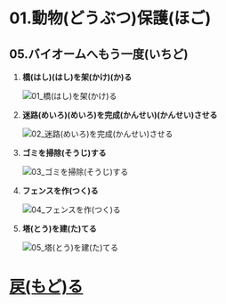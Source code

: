 # 01.動物(どうぶつ)保護(ほご)

## 05.バイオームへもう一度(いちど)

1. **橋(はし)(はし)を架(かけ)(か)る**

	![01_橋(はし)を架(かけ)る](01_橋(はし)を架(かけ)る.png "01_橋(はし)を架(かけ)る")

1. **迷路(めいろ)(めいろ)を完成(かんせい)(かんせい)させる**

	![02_迷路(めいろ)を完成(かんせい)させる](02_迷路(めいろ)を完成(かんせい)させる.png "02_迷路(めいろ)を完成(かんせい)させる")

1. **ゴミを掃除(そうじ)する**

	![03_ゴミを掃除(そうじ)する](03_ゴミを掃除(そうじ)する.png "03_ゴミを掃除(そうじ)する")

1. **フェンスを作(つく)る**

	![04_フェンスを作(つく)る](04_フェンスを作(つく)る.png "04_フェンスを作(つく)る")

1. **塔(とう)を建(た)てる**

	![05_塔(とう)を建(た)てる](05_塔(とう)を建(た)てる.png "05_塔(とう)を建(た)てる")

# [戻(もど)る](../block01.html)